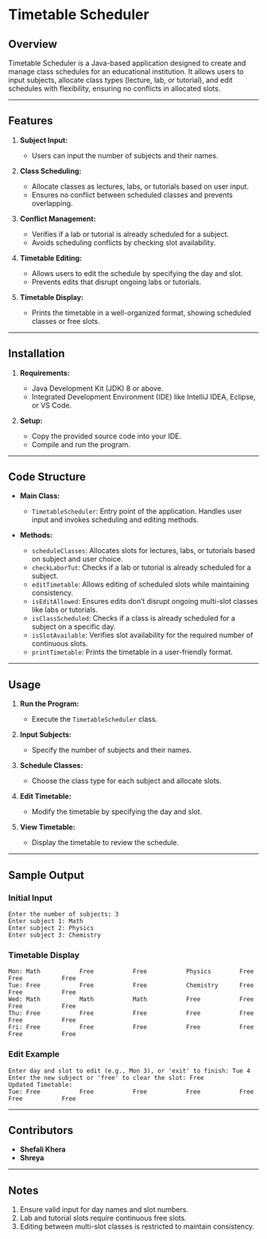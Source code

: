 # Timetable Scheduler

## Overview
Timetable Scheduler is a Java-based application designed to create and manage class schedules for an educational institution. It allows users to input subjects, allocate class types (lecture, lab, or tutorial), and edit schedules with flexibility, ensuring no conflicts in allocated slots.

---

## Features
1. **Subject Input:**
   - Users can input the number of subjects and their names.

2. **Class Scheduling:**
   - Allocate classes as lectures, labs, or tutorials based on user input.
   - Ensures no conflict between scheduled classes and prevents overlapping.

3. **Conflict Management:**
   - Verifies if a lab or tutorial is already scheduled for a subject.
   - Avoids scheduling conflicts by checking slot availability.

4. **Timetable Editing:**
   - Allows users to edit the schedule by specifying the day and slot.
   - Prevents edits that disrupt ongoing labs or tutorials.

5. **Timetable Display:**
   - Prints the timetable in a well-organized format, showing scheduled classes or free slots.

---

## Installation
1. **Requirements:**
   - Java Development Kit (JDK) 8 or above.
   - Integrated Development Environment (IDE) like IntelliJ IDEA, Eclipse, or VS Code.

2. **Setup:**
   - Copy the provided source code into your IDE.
   - Compile and run the program.

---

## Code Structure
- **Main Class:**
  - `TimetableScheduler`: Entry point of the application. Handles user input and invokes scheduling and editing methods.

- **Methods:**
  - `scheduleClasses`: Allocates slots for lectures, labs, or tutorials based on subject and user choice.
  - `checkLaborTut`: Checks if a lab or tutorial is already scheduled for a subject.
  - `editTimetable`: Allows editing of scheduled slots while maintaining consistency.
  - `isEditAllowed`: Ensures edits don’t disrupt ongoing multi-slot classes like labs or tutorials.
  - `isClassScheduled`: Checks if a class is already scheduled for a subject on a specific day.
  - `isSlotAvailable`: Verifies slot availability for the required number of continuous slots.
  - `printTimetable`: Prints the timetable in a user-friendly format.

---

## Usage
1. **Run the Program:**
   - Execute the `TimetableScheduler` class.

2. **Input Subjects:**
   - Specify the number of subjects and their names.

3. **Schedule Classes:**
   - Choose the class type for each subject and allocate slots.

4. **Edit Timetable:**
   - Modify the timetable by specifying the day and slot.

5. **View Timetable:**
   - Display the timetable to review the schedule.

---

## Sample Output
### Initial Input
```
Enter the number of subjects: 3
Enter subject 1: Math
Enter subject 2: Physics
Enter subject 3: Chemistry
```

### Timetable Display
```
Mon: Math           Free           Free           Physics        Free           Free           Free
Tue: Free           Free           Free           Chemistry      Free           Free           Free
Wed: Math           Math           Math           Free           Free           Free           Free
Thu: Free           Free           Free           Free           Free           Free           Free
Fri: Free           Free           Free           Free           Free           Free           Free
```

### Edit Example
```
Enter day and slot to edit (e.g., Mon 3), or 'exit' to finish: Tue 4
Enter the new subject or 'free' to clear the slot: Free
Updated Timetable:
Tue: Free           Free           Free           Free           Free           Free           Free
```

---

## Contributors
- **Shefali Khera**
- **Shreya**

---

## Notes
1. Ensure valid input for day names and slot numbers.
2. Lab and tutorial slots require continuous free slots.
3. Editing between multi-slot classes is restricted to maintain consistency.




